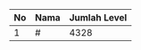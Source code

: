 | No | Nama            | Jumlah Level |
|----|-----------------|--------------|
| 1  | #    |    4328        |
